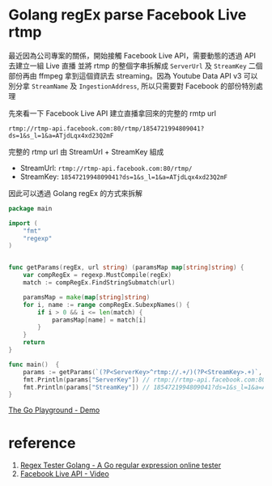 # Golang regEx parse Facebook Live rtmp


<!--more-->

最近因為公司專案的關係，開始接觸 Facebook Live API，需要動態的透過 API 去建立一組 Live 直播 並將 rtmp 的整個字串拆解成 `ServerUrl` 及 `StreamKey` 二個部份再由 ffmpeg 拿到這個資訊去 streaming。因為 Youtube Data API v3 可以別分拿 `StreamName` 及 `IngestionAddress`, 所以只需要對 Facebook 的部份特別處理


先來看一下 Facebook Live API 建立直播拿回來的完整的 rmtp url

```
rtmp://rtmp-api.facebook.com:80/rtmp/1854721994809041?ds=1&s_l=1&a=ATjdLqx4xd23Q2mF
```

完整的 rtmp url 由 StreamUrl + StreamKey 組成

- StreamUrl: `rtmp://rtmp-api.facebook.com:80/rtmp/`
- StreamKey: `1854721994809041?ds=1&s_l=1&a=ATjdLqx4xd23Q2mF`

因此可以透過 Golang regEx 的方式來拆解

```go
package main

import (
    "fmt"
    "regexp"
)


func getParams(regEx, url string) (paramsMap map[string]string) {
    var compRegEx = regexp.MustCompile(regEx)
    match := compRegEx.FindStringSubmatch(url)

    paramsMap = make(map[string]string)
    for i, name := range compRegEx.SubexpNames() {
        if i > 0 && i <= len(match) {
            paramsMap[name] = match[i]
        }
    }
    return
}

func main()  {
    params := getParams(`(?P<ServerKey>^rtmp://.+/)(?P<StreamKey>.+)`, `rtmp://rtmp-api.facebook.com:80/rtmp/1854721994809041?ds=1&s_l=1&a=ATjdLqx4xd23Q2mF`)
    fmt.Println(params["ServerKey"]) // rtmp://rtmp-api.facebook.com:80/rtmp/
    fmt.Println(params["StreamKey"]) // 1854721994809041?ds=1&s_l=1&a=ATjdLqx4xd23Q2mF
}
```

[The Go Playground - Demo](https://goo.gl/7nSGim)

# reference

1. [Regex Tester Golang - A Go regular expression online tester](https://regex-golang.appspot.com/assets/html/index.html)
2. [Facebook Live API - Video](https://developers.facebook.com/docs/videos/live-video)


